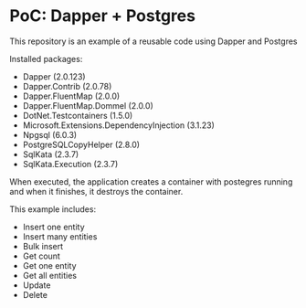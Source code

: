# PoC: Dapper + Postgres

This repository is an example of a reusable code using Dapper and Postgres

Installed packages:

 - Dapper (2.0.123)
 - Dapper.Contrib (2.0.78)
 - Dapper.FluentMap (2.0.0)
 - Dapper.FluentMap.Dommel (2.0.0)
 - DotNet.Testcontainers (1.5.0)
 - Microsoft.Extensions.DependencyInjection (3.1.23)
 - Npgsql (6.0.3)
 - PostgreSQLCopyHelper (2.8.0)
 - SqlKata (2.3.7)
 - SqlKata.Execution (2.3.7)

When executed, the application creates a container with postegres running and when it finishes, it destroys the container.

This example includes:

- Insert one entity
- Insert many entities
- Bulk insert
- Get count
- Get one entity
- Get all entities
- Update
- Delete
